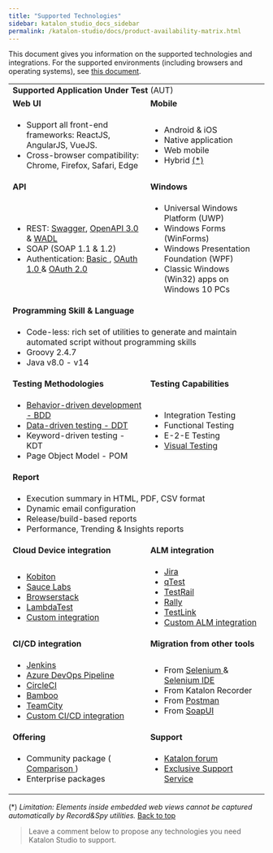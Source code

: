 ```yaml
---
title: "Supported Technologies"
sidebar: katalon_studio_docs_sidebar
permalink: /katalon-studio/docs/product-availability-matrix.html
---
```


This document gives you information on the supported technologies and integrations. For the supported environments (including browsers and operating systems), see [this document](https://docs.katalon.com/katalon-studio/docs/supported-environments.html).

<table>
	<tbody>
		<tr>
			<td colspan="2"><strong> Supported Application Under Test</strong> (AUT)</td>
		</tr>
		<tr>
			<td><strong>Web UI </strong></td>
			<td><strong>Mobile </strong></td>
		</tr>
		<tr>
			<td>
				<ul>
					<li>Support all front-end frameworks: ReactJS, AngularJS, VueJS.</li>
					<li>Cross-browser compatibility: Chrome, Firefox, Safari, Edge</li>
				</ul>
			</td>
			<td>
				<ul>
					<li>Android &amp; iOS</li>
					<li>Native application</li>
					<li>Web mobile</li>
					<li>Hybrid <a href="#mobile-limit"> (*) </a></li>
				</ul>
			</td>
		</tr>
		<tr>
			<td><strong>API </strong></td>
			<td><strong>Windows</strong></td>
		</tr>
		<tr>
			<td>
				<ul>
					<li>REST: <a href="https://docs.katalon.com/katalon-studio/docs/import-rest-requests-from-swagger-20.html"> Swagger</a>, <a href="https://docs.katalon.com/katalon-studio/docs/import-openapi30.html"> OpenAPI 3.0 </a> &amp; <a href="https://docs.katalon.com/katalon-studio/docs/import-wadl.html"> WADL </a></li>
					<li>SOAP (SOAP 1.1 &amp; 1.2)</li>
					<li>Authentication: <a href="https://docs.katalon.com/katalon-studio/docs/authorization-basic.html"> Basic </a> , <a href="https://docs.katalon.com/katalon-studio/docs/authorization-oauth1.html"> OAuth 1.0 </a> &amp; <a href="https://docs.katalon.com/katalon-studio/docs/authorization-oauth2.html"> OAuth 2.0 </a></li>
				</ul>
			</td>
			<td>
				<ul>
					<li>Universal Windows Platform (UWP)</li>
					<li>Windows Forms (WinForms)</li>
					<li>Windows Presentation Foundation (WPF)</li>
					<li>Classic Windows (Win32) apps on Windows 10 PCs</li>
				</ul>
			</td>
		</tr>
		<tr>
			<td colspan="2"><strong> Programming Skill &amp; Language </strong></td>
		</tr>
		<tr>
			<td colspan="2">
				<ul>
					<li>Code-less: rich set of utilities to generate and maintain automated script without programming skills</li>
					<li>Groovy 2.4.7</li>
					<li>Java v8.0 - v14</li>
				</ul>
			</td>
		</tr>
		<tr>
			<td><strong> Testing Methodologies </strong></td>
			<td><strong> Testing Capabilities </strong></td>
		</tr>
		<tr>
			<td>
				<ul>
					<li><a href="https://docs.katalon.com/katalon-studio/docs/cucumber-features-file.html"> Behavior-driven development - BDD </a></li>
					<li><a href="https://docs.katalon.com/katalon-studio/docs/ddt.html"> Data-driven testing - DDT </a></li>
					<li>Keyword-driven testing - KDT</li>
					<li>Page Object Model - POM</li>
				</ul>
			</td>
			<td>
				<ul>
					<li>Integration Testing</li>
					<li>Functional Testing</li>
					<li>E-2-E Testing</li>
					<li><a href="https://github.com/katalon-studio-samples/web-visual-testing-samples"> Visual Testing </a></li>
				</ul>
			</td>
		</tr>
		<tr>
			<td colspan="2"><strong> Report </strong></td>
		</tr>
		<tr>
			<td colspan="2">
				<ul>
					<li>Execution summary in HTML, PDF, CSV format</li>
					<li>Dynamic email configuration</li>
					<li>Release/build-based reports</li>
					<li>Performance, Trending &amp; Insights reports</li>
				</ul>
			</td>
		</tr>
		<tr>
			<td><strong> Cloud Device integration </strong></td>
			<td><strong> ALM integration </strong></td>
		</tr>
		<tr>
			<td>
				<ul>
					<li><a href="https://docs.katalon.com/katalon-studio/videos/introducing_kobiton_katalon_studio.html"> Kobiton </a></li>
					<li><a href="https://docs.katalon.com/katalon-studio/docs/saucelabs-plugin.html"> Sauce Labs </a></li>
					<li><a href="https://docs.katalon.com/katalon-studio/docs/browserstack-integration.html"> Browserstack </a></li>
					<li><a href="https://docs.katalon.com/katalon-studio/docs/lambdatest-integration.html"> LambdaTest </a></li>
					<li><a href="https://docs.katalon.com/katalon-studio/docs/introduction-to-desired-capabilities.html#remote-server"> Custom integration </a></li>
				</ul>
			</td>
			<td>
				<ul>
					<li><a href="https://docs.katalon.com/katalon-studio/docs/jira-integration.html"> Jira </a></li>
					<li><a href="https://docs.katalon.com/katalon-studio/docs/qtest-integration.html"> qTest </a></li>
					<li><a href="https://docs.katalon.com/katalon-studio/docs/testrail-integration.html"> TestRail </a></li>
					<li><a href="https://docs.katalon.com/katalon-studio/docs/rally-integration.html"> Rally </a></li>
					<li><a href="https://docs.katalon.com/katalon-studio/docs/testlink-integration.html"> TestLink </a></li>
					<li><a href="https://docs.katalon.com/katalon-store/docs/publisher/example-plugin-testrail.html"> Custom ALM integration </a></li>
				</ul>
			</td>
		</tr>
		<tr>
			<td><strong> CI/CD integration </strong></td>
			<td><strong> Migration from other tools </strong></td>
		</tr>
		<tr>
			<td>
				<ul>
					<li><a href="https://docs.katalon.com/katalon-studio/docs/jenkins-plugin-windows.html"> Jenkins </a></li>
					<li><a href="https://docs.katalon.com/katalon-studio/docs/azure-devops-extension.html"> Azure DevOps Pipeline </a></li>
					<li><a href="https://docs.katalon.com/katalon-studio/docs/integration-circleci.html"> CircleCI </a></li>
					<li><a href="https://docs.katalon.com/katalon-studio/docs/bamboo-addon.html"> Bamboo </a></li>
					<li><a href="https://docs.katalon.com/katalon-studio/docs/teamcity-plugin.html"> TeamCity </a></li>
					<li><a href="https://docs.katalon.com/katalon-studio/docs/intro-RE.html"> Custom CI/CD integration </a></li>
				</ul>
			</td>
			<td>
				<ul>
					<li>From <a href="https://docs.katalon.com/katalon-studio/docs/selenium-testng-junit-migration.html"> Selenium </a> &amp; <a href="https://docs.katalon.com/katalon-studio/docs/import-selenium-ide.html"> Selenium IDE </a></li>
					<li>From Katalon Recorder</li>
					<li>From <a href="https://docs.katalon.com/katalon-studio/docs/import-postman.html"> Postman </a></li>
					<li>From <a href="https://docs.katalon.com/katalon-studio/docs/import-soapui.html"> SoapUI </a></li>
				</ul>
			</td>
		</tr>
		<tr>
			<td><strong> Offering </strong></td>
			<td><strong> Support </strong></td>
		</tr>
		<tr>
			<td>
				<ul>
					<li>Community package ( <a href="https://www.katalon.com/pricing/"> Comparison </a> )</li>
					<li>Enterprise packages</li>
				</ul>
			</td>
			<td>
				<ul>
					<li><a href="https://forum.katalon.com/"> Katalon forum </a></li>
					<li><a href="https://www.katalon.com/pricing/"> Exclusive Support Service </a></li>
				</ul>
			</td>
		</tr>
	</tbody>
</table>
<p>(*) <em> Limitation: Elements inside embedded web views cannot be captured automatically by Record&amp;Spy utilities. </em><a href="#top"> Back to top </a></p>

> Leave a comment below to propose any technologies you need Katalon Studio to support.
